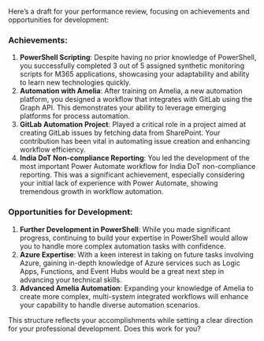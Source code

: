 Here’s a draft for your performance review, focusing on achievements and opportunities for development:

### Achievements:
1. **PowerShell Scripting**: Despite having no prior knowledge of PowerShell, you successfully completed 3 out of 5 assigned synthetic monitoring scripts for M365 applications, showcasing your adaptability and ability to learn new technologies quickly.
2. **Automation with Amelia**: After training on Amelia, a new automation platform, you designed a workflow that integrates with GitLab using the Graph API. This demonstrates your ability to leverage emerging platforms for process automation.
3. **GitLab Automation Project**: Played a critical role in a project aimed at creating GitLab issues by fetching data from SharePoint. Your contribution has been vital in automating issue creation and enhancing workflow efficiency.
4. **India DoT Non-compliance Reporting**: You led the development of the most important Power Automate workflow for India DoT non-compliance reporting. This was a significant achievement, especially considering your initial lack of experience with Power Automate, showing tremendous growth in workflow automation.

### Opportunities for Development:
1. **Further Development in PowerShell**: While you made significant progress, continuing to build your expertise in PowerShell would allow you to handle more complex automation tasks with confidence.
2. **Azure Expertise**: With a keen interest in taking on future tasks involving Azure, gaining in-depth knowledge of Azure services such as Logic Apps, Functions, and Event Hubs would be a great next step in advancing your technical skills.
3. **Advanced Amelia Automation**: Expanding your knowledge of Amelia to create more complex, multi-system integrated workflows will enhance your capability to handle diverse automation scenarios.

This structure reflects your accomplishments while setting a clear direction for your professional development. Does this work for you?
